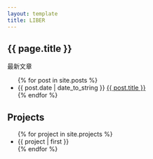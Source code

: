 ```yaml
---
layout: template
title: LIBER
---
```

<h2>{{ page.title }}</h2>
<p>最新文章</p>
<ul>
	{% for post in site.posts %}
	<li>{{ post.date | date_to_string }}
	<a href="{{ site.baseurl }}{{ post.url }}">{{ post.title }}</a>
	</li>
	{% endfor %}
</ul>
<h2>Projects</h2>
<ul>
{% for project in site.projects %}
  <li>{{ project | first }}</li>
{% endfor %}
</ul>